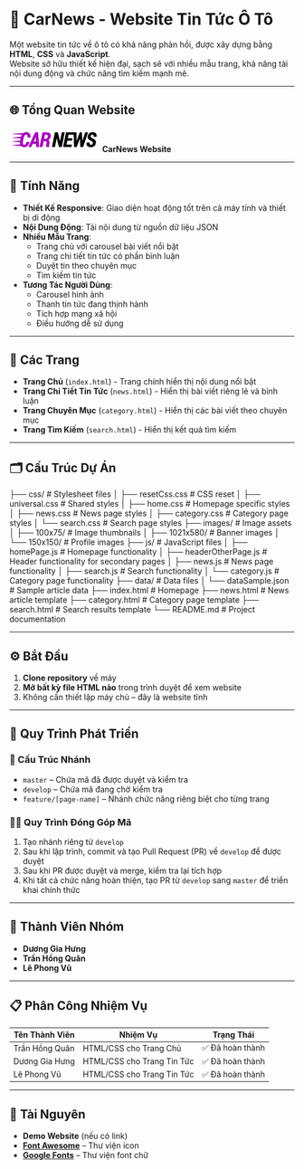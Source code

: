 # 📰 CarNews - Website Tin Tức Ô Tô

Một website tin tức về ô tô có khả năng phản hồi, được xây dựng bằng **HTML**, **CSS** và **JavaScript**.  
Website sở hữu thiết kế hiện đại, sạch sẽ với nhiều mẫu trang, khả năng tải nội dung động và chức năng tìm kiếm mạnh mẽ.

---

## 🌐 Tổng Quan Website

![Car News](./images/logo-final.webp)
**CarNews Website**

---

## 🚀 Tính Năng

- **Thiết Kế Responsive**: Giao diện hoạt động tốt trên cả máy tính và thiết bị di động
- **Nội Dung Động**: Tải nội dung từ nguồn dữ liệu JSON
- **Nhiều Mẫu Trang**:
  - Trang chủ với carousel bài viết nổi bật
  - Trang chi tiết tin tức có phần bình luận
  - Duyệt tin theo chuyên mục
  - Tìm kiếm tin tức
- **Tương Tác Người Dùng**:
  - Carousel hình ảnh
  - Thanh tin tức đang thịnh hành
  - Tích hợp mạng xã hội
  - Điều hướng dễ sử dụng

---

## 📄 Các Trang

- **Trang Chủ** (`index.html`) - Trang chính hiển thị nội dung nổi bật
- **Trang Chi Tiết Tin Tức** (`news.html`) - Hiển thị bài viết riêng lẻ và bình luận
- **Trang Chuyên Mục** (`category.html`) - Hiển thị các bài viết theo chuyên mục
- **Trang Tìm Kiếm** (`search.html`) - Hiển thị kết quả tìm kiếm

---

## 🗂️ Cấu Trúc Dự Án

├── css/ \# Stylesheet files │ ├── resetCss.css \# CSS reset │ ├──
universal.css \# Shared styles │ ├── home.css \# Homepage specific
styles │ ├── news.css \# News page styles │ ├── category.css \# Category
page styles │ └── search.css \# Search page styles ├── images/ \# Image
assets │ ├── 100x75/ \# Image thumbnails │ ├── 1021x580/ \# Banner
images │ └── 150x150/ \# Profile images ├── js/ \# JavaScript files │
├── homePage.js \# Homepage functionality │ ├── headerOtherPage.js \#
Header functionality for secondary pages │ ├── news.js \# News page
functionality │ ├── search.js \# Search functionality │ └── category.js
\# Category page functionality ├── data/ \# Data files │ └──
dataSample.json \# Sample article data ├── index.html \# Homepage ├──
news.html \# News article template ├── category.html \# Category page
template ├── search.html \# Search results template └── README.md \#
Project documentation

---

## ⚙️ Bắt Đầu

1. **Clone repository** về máy
2. **Mở bất kỳ file HTML nào** trong trình duyệt để xem website
3. Không cần thiết lập máy chủ – đây là website tĩnh

---

## 🔁 Quy Trình Phát Triển

### 📁 Cấu Trúc Nhánh

- `master` – Chứa mã đã được duyệt và kiểm tra
- `develop` – Chứa mã đang chờ kiểm tra
- `feature/[page-name]` – Nhánh chức năng riêng biệt cho từng trang

### 👨‍💻 Quy Trình Đóng Góp Mã

1. Tạo nhánh riêng từ `develop`
2. Sau khi lập trình, commit và tạo Pull Request (PR) về `develop` để được duyệt
3. Sau khi PR được duyệt và merge, kiểm tra lại tích hợp
4. Khi tất cả chức năng hoàn thiện, tạo PR từ `develop` sang `master` để triển khai chính thức

---

## 👥 Thành Viên Nhóm

- **Dương Gia Hưng**
- **Trần Hồng Quân**
- **Lê Phong Vũ**

---

## 📋 Phân Công Nhiệm Vụ

| Tên Thành Viên | Nhiệm Vụ                   | Trạng Thái       |
| -------------- | -------------------------- | ---------------- |
| Trần Hồng Quân | HTML/CSS cho Trang Chủ     | ✅ Đã hoàn thành |
| Dương Gia Hưng | HTML/CSS cho Trang Tin Tức | ✅ Đã hoàn thành |
| Lê Phong Vũ    | HTML/CSS cho Trang Tin Tức | ✅ Đã hoàn thành |

---

## 🔗 Tài Nguyên

- **Demo Website** (nếu có link)
- **[Font Awesome](https://fontawesome.com/)** – Thư viện icon
- **[Google Fonts](https://fonts.google.com/)** – Thư viện font chữ
